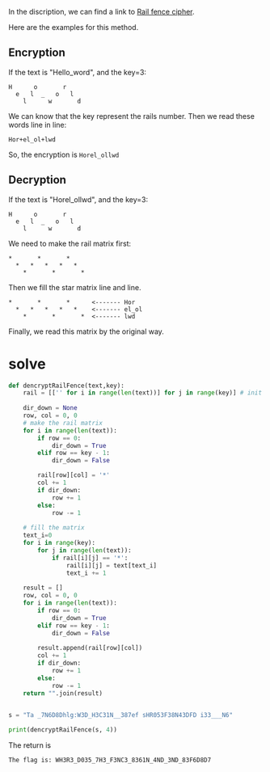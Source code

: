 In the discription, we can find a link to [Rail fence cipher](https://en.wikipedia.org/wiki/Rail_fence_cipher).

Here are the examples for this method.

## Encryption
If the text is "Hello_word", and the key=3:
```
H      o       r
  e   l  _   o   l
    l      w       d
```

We can know that the key represent the rails number. Then we read these words line in line:
```
Hor+el_ol+lwd
```
So, the encryption is `Horel_ollwd`

## Decryption
If the text is "Horel_ollwd", and the key=3:

```
H      o       r
  e   l  _   o   l
    l      w       d
```

We need to make the rail matrix first:
```
*       *       *
  *   *   *   *   *
    *       *       *
```
Then we fill the star matrix line and line.
```
*       *       *      <------- Hor
  *   *   *   *   *    <------- el_ol
    *       *       *  <------- lwd
```
Finally, we read this matrix by the original way.

# solve
```python
def dencryptRailFence(text,key):
    rail = [['' for i in range(len(text))] for j in range(key)] # init
    
    dir_down = None
    row, col = 0, 0
    # make the rail matrix
    for i in range(len(text)):
        if row == 0:
            dir_down = True
        elif row == key - 1:
            dir_down = False

        rail[row][col] = '*'
        col += 1
        if dir_down:
            row += 1
        else:
            row -= 1
    
    # fill the matrix
    text_i=0
    for i in range(key):
        for j in range(len(text)):
            if rail[i][j] == '*':
                rail[i][j] = text[text_i]
                text_i += 1
            
    result = []
    row, col = 0, 0
    for i in range(len(text)):
        if row == 0:
            dir_down = True
        elif row == key - 1:
            dir_down = False
            
        result.append(rail[row][col])
        col += 1
        if dir_down:
            row += 1
        else:
            row -= 1
    return "".join(result)
    

s = "Ta _7N6D8Dhlg:W3D_H3C31N__387ef sHR053F38N43DFD i33___N6"

print(dencryptRailFence(s, 4))
```
The return is
```
The flag is: WH3R3_D035_7H3_F3NC3_8361N_4ND_3ND_83F6D8D7
```
